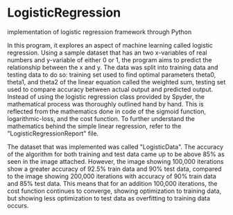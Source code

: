 # LogisticRegression
implementation of logistic regression framework through Python

In this program, it explores an aspect of machine learning called logistic regression. Using a sample dataset that has an two x-variables of real numbers and y-variable of either 0 or 1, the program aims to predict the relationship between the x and y. The data was split into training data and testing data to do so: training set used to find optimal parameters theta0, theta1, and theta2 of the linear equation called the weighted sum, testing set used to compare accuracy between actual output and predicted output. Instead of using the logistic regression class provided by Spyder, the mathematical process was thoroughly outlined hand by hand. This is reflected from the mathematics done in code of the sigmoid function, logarithmic-loss, and the cost function. To further understand the mathematics behind the simple linear regression, refer to the "LogisticRegressionReport" file.

The dataset that was implemented was called "LogisticData". The accuracy of the algorithm for both training and test data came up to be above 85% as seen in the image attached. However, the image showing 100,000 iterations show a greater accuracy of 92.5% train data and 90% test data, compared to the image showing 200,000 iterations with accuracy of 90% train data and 85% test data. This means that for an addition 100,000 iterations, the cost function continues to converge, showing optimization to training data, but showing less optimization to test data as overfitting to training data occurs.
